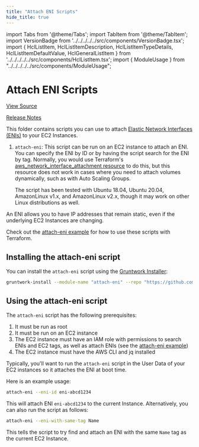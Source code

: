 ```yaml
---
title: "Attach ENI Scripts"
hide_title: true
---
```


import Tabs from '@theme/Tabs';
import TabItem from '@theme/TabItem';
import VersionBadge from '../../../../../src/components/VersionBadge.tsx';
import { HclListItem, HclListItemDescription, HclListItemTypeDetails, HclListItemDefaultValue, HclGeneralListItem } from '../../../../../src/components/HclListItem.tsx';
import { ModuleUsage } from "../../../../../src/components/ModuleUsage";

<VersionBadge repoTitle="Module Server" version="1.0.0" lastModifiedVersion="0.15.14"/>

# Attach ENI Scripts

<a href="https://github.com/gruntwork-io/terraform-aws-server/tree/v1.0.0/modules/attach-eni" className="link-button" title="View the source code for this module in GitHub.">View Source</a>

<a href="https://github.com/gruntwork-io/terraform-aws-server/releases/tag/v0.15.14" className="link-button" title="Release notes for only versions which impacted this module.">Release Notes</a>

This folder contains scripts you can use to attach [Elastic Network Interfaces
(ENIs)](http://docs.aws.amazon.com/AWSEC2/latest/UserGuide/using-eni.html) to your EC2 Instances.

1.  `attach-eni`: This script can be run on an EC2 instance to attach an ENI. You can specify the ENI by ID or by having
    the script search for the ENI by tag. Normally, you would use Terraform's [aws_network_interface_attachment
    resource](https://www.terraform.io/docs/providers/aws/r/network_interface_attachment.html) to do this, but this
    resource does not work in cases where you need to attach volumes dynamically, such as with Auto Scaling Groups.

    The script has been tested with Ubuntu 18.04, Ubuntu 20.04, AmazonLinux v1.x, and AmazonLinux v2.x, though
    it may work on other Linux distributions as well.

An ENI allows you to have IP addresses that remain static, even if the underlying EC2 Instances are changing.

Check out the [attach-eni example](https://github.com/gruntwork-io/terraform-aws-server/tree/v1.0.0/examples/attach-eni) for how to use these scripts with Terraform.

## Installing the attach-eni script

You can install the `attach-eni` script using the [Gruntwork Installer](https://github.com/gruntwork-io/gruntwork-installer):

```bash
gruntwork-install --module-name "attach-eni" --repo "https://github.com/gruntwork-io/terraform-aws-server" --tag "0.1.10"
```

## Using the attach-eni script

The `attach-eni` script has the following prerequisites:

1.  It must be run as root
2.  It must be run on an EC2 instance
3.  The EC2 instance must have an IAM role with permissions to search ENIs and EC2 tags, as well as attach ENIs (see the
    [attach-eni example](https://github.com/gruntwork-io/terraform-aws-server/tree/v1.0.0/examples/attach-eni))
4.  The EC2 instance must have the AWS CLI and jq installed

Typically, you'll want to run the `attach-eni` script in the User Data of your EC2 instances so it attaches the ENI at
boot time.

Here is an example usage:

```bash
attach-eni --eni-id eni-abcd1234
```

This will attach ENI `eni-abcd1234` to the current Instance. Alternatively, you can also run the script as follows:

```bash
attach-eni --eni-with-same-tag Name
```

This tells the script to try find and attach an ENI with the same `Name` tag as the current EC2 Instance.

<!-- ##DOCS-SOURCER-START
{
  "originalSources": [
    "https://github.com/gruntwork-io/terraform-aws-server/tree/v1.0.0/modules/attach-eni/readme.md",
    "https://github.com/gruntwork-io/terraform-aws-server/tree/v1.0.0/modules/attach-eni/variables.tf",
    "https://github.com/gruntwork-io/terraform-aws-server/tree/v1.0.0/modules/attach-eni/outputs.tf"
  ],
  "sourcePlugin": "module-catalog-api",
  "hash": "0c71433351ebc1428ce4874180a5cea9"
}
##DOCS-SOURCER-END -->
